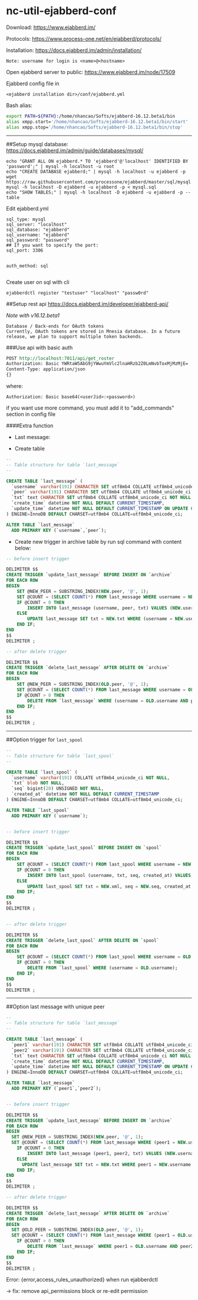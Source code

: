 # nc-util-ejabberd-conf
Download: https://www.ejabberd.im/

Protocols: https://www.process-one.net/en/ejabberd/protocols/

Installation: https://docs.ejabberd.im/admin/installation/

```
Note: username for login is <name>@<hostname>
```
Open ejabberd server to public:
https://www.ejabberd.im/node/17509

Ejabberd config file in 
```
<ejabberd installation dir>/conf/ejabberd.yml
```


Bash alias:
```bash
export PATH=${PATH}:/home/nhancao/Softs/ejabberd-16.12.beta1/bin
alias xmpp.start='/home/nhancao/Softs/ejabberd-16.12.beta1/bin/start'
alias xmpp.stop='/home/nhancao/Softs/ejabberd-16.12.beta1/bin/stop'
```
---------------------------------------------------------------
##Setup mysql database:
https://docs.ejabberd.im/admin/guide/databases/mysql/

```
echo "GRANT ALL ON ejabberd.* TO 'ejabberd'@'localhost' IDENTIFIED BY 'password';" | mysql -h localhost -u root
echo "CREATE DATABASE ejabberd;" | mysql -h localhost -u ejabberd -p
wget https://raw.githubusercontent.com/processone/ejabberd/master/sql/mysql.sql
mysql -h localhost -D ejabberd -u ejabberd -p < mysql.sql
echo "SHOW TABLES;" | mysql -h localhost -D ejabberd -u ejabberd -p --table
```

Edit ejabberd.yml
```
sql_type: mysql
sql_server: "localhost"
sql_database: "ejabberd"
sql_username: "ejabberd"
sql_password: "password"
## If you want to specify the port:
sql_port: 3306


auth_method: sql


```

Create user on sql with cli
```
ejabberdctl register "testuser" "localhost" "passw0rd"
```


##Setup rest api
https://docs.ejabberd.im/developer/ejabberd-api/

*Note with v16.12.beta1*
```
Database / Back-ends for OAuth tokens
Currently, OAuth tokens are stored in Mnesia database. In a future release, we plan to support multiple token backends.
```

###Use api with basic auth
```rest
POST http://localhost:7011/api/get_roster
Authorization: Basic YWRtaW5AbG9jYWwuYmVlc2lnaHRzb2Z0LmNvbToxMjMzMjE=
Content-Type: application/json
{}
```
where: 
```
Authorization: Basic base64(<userJid>:<password>)
```

if you want use more command, you must add it to "add_commands" section in config file


####Extra function
- Last message: 
+ Create table

```sql
--
-- Table structure for table `last_message`
--

CREATE TABLE `last_message` (
  `username` varchar(191) CHARACTER SET utf8mb4 COLLATE utf8mb4_unicode_ci NOT NULL,
  `peer` varchar(191) CHARACTER SET utf8mb4 COLLATE utf8mb4_unicode_ci NOT NULL,
  `txt` text CHARACTER SET utf8mb4 COLLATE utf8mb4_unicode_ci NOT NULL,
  `create_time` datetime NOT NULL DEFAULT CURRENT_TIMESTAMP,
  `update_time` datetime NOT NULL DEFAULT CURRENT_TIMESTAMP ON UPDATE CURRENT_TIMESTAMP
) ENGINE=InnoDB DEFAULT CHARSET=utf8mb4 COLLATE=utf8mb4_unicode_ci;

ALTER TABLE `last_message`
  ADD PRIMARY KEY (`username`,`peer`);
```

+ Create new trigger in archive table by run sql command with content below:

```sql
-- before insert trigger

DELIMITER $$
CREATE TRIGGER `update_last_message` BEFORE INSERT ON `archive`
FOR EACH ROW 
BEGIN
	SET @NEW_PEER = SUBSTRING_INDEX(NEW.peer, '@', 1);
	SET @COUNT = (SELECT COUNT(*) FROM last_message WHERE username = NEW.username AND peer = @NEW_PEER);
    IF @COUNT = 0 THEN
        INSERT INTO last_message (username, peer, txt) VALUES (NEW.username, @NEW_PEER, NEW.txt); 
    ELSE
    	UPDATE last_message SET txt = NEW.txt WHERE (username = NEW.username AND peer = @NEW_PEER);
    END IF;
END
$$
DELIMITER ;

-- after delete trigger

DELIMITER $$
CREATE TRIGGER `delete_last_message` AFTER DELETE ON `archive`
FOR EACH ROW 
BEGIN
	SET @NEW_PEER = SUBSTRING_INDEX(OLD.peer, '@', 1);
	SET @COUNT = (SELECT COUNT(*) FROM last_message WHERE username = OLD.username AND peer = @NEW_PEER);
    IF @COUNT > 0 THEN
        DELETE FROM `last_message` WHERE (username = OLD.username AND peer = @NEW_PEER);
    END IF;
END
$$
DELIMITER ;
```

---

##Option trigger for `last_spool`

```sql
--
-- Table structure for table `last_spool`
--

CREATE TABLE `last_spool` (
  `username` varchar(191) COLLATE utf8mb4_unicode_ci NOT NULL,
  `txt` blob NOT NULL,
  `seq` bigint(20) UNSIGNED NOT NULL,
  `created_at` datetime NOT NULL DEFAULT CURRENT_TIMESTAMP
) ENGINE=InnoDB DEFAULT CHARSET=utf8mb4 COLLATE=utf8mb4_unicode_ci;

ALTER TABLE `last_spool`
  ADD PRIMARY KEY (`username`);


-- before insert trigger

DELIMITER $$
CREATE TRIGGER `update_last_spool` BEFORE INSERT ON `spool`
FOR EACH ROW 
BEGIN
    SET @COUNT = (SELECT COUNT(*) FROM last_spool WHERE username = NEW.username);
    IF @COUNT = 0 THEN
        INSERT INTO last_spool (username, txt, seq, created_at) VALUES (NEW.username, NEW.xml, NEW.seq, NEW.created_at); 
    ELSE
        UPDATE last_spool SET txt = NEW.xml, seq = NEW.seq, created_at = NEW.created_at WHERE (username = NEW.username);
    END IF;
END
$$
DELIMITER ;


-- after delete trigger

DELIMITER $$
CREATE TRIGGER `delete_last_spool` AFTER DELETE ON `spool`
FOR EACH ROW 
BEGIN
    SET @COUNT = (SELECT COUNT(*) FROM last_spool WHERE username = OLD.username);
    IF @COUNT > 0 THEN
        DELETE FROM `last_spool` WHERE (username = OLD.username);
    END IF;
END
$$
DELIMITER ;
```

---
##Option last message with unique peer

```sql
--
-- Table structure for table `last_message`
--

CREATE TABLE `last_message` (
  `peer1` varchar(191) CHARACTER SET utf8mb4 COLLATE utf8mb4_unicode_ci NOT NULL,
  `peer2` varchar(191) CHARACTER SET utf8mb4 COLLATE utf8mb4_unicode_ci NOT NULL,
  `txt` text CHARACTER SET utf8mb4 COLLATE utf8mb4_unicode_ci NOT NULL,
  `create_time` datetime NOT NULL DEFAULT CURRENT_TIMESTAMP,
  `update_time` datetime NOT NULL DEFAULT CURRENT_TIMESTAMP ON UPDATE CURRENT_TIMESTAMP
) ENGINE=InnoDB DEFAULT CHARSET=utf8mb4 COLLATE=utf8mb4_unicode_ci;

ALTER TABLE `last_message`
  ADD PRIMARY KEY (`peer1`,`peer2`);


-- before insert trigger

DELIMITER $$
CREATE TRIGGER `update_last_message` BEFORE INSERT ON `archive`
FOR EACH ROW 
BEGIN
  SET @NEW_PEER = SUBSTRING_INDEX(NEW.peer, '@', 1);
  SET @COUNT = (SELECT COUNT(*) FROM last_message WHERE (peer1 = NEW.username AND peer2 = @NEW_PEER) OR (peer2 = NEW.username AND peer1 = @NEW_PEER));
    IF @COUNT = 0 THEN
        INSERT INTO last_message (peer1, peer2, txt) VALUES (NEW.username, @NEW_PEER, NEW.txt); 
    ELSE
      UPDATE last_message SET txt = NEW.txt WHERE peer1 = NEW.username AND peer2 = @NEW_PEER;
    END IF;
END
$$
DELIMITER ;

-- after delete trigger

DELIMITER $$
CREATE TRIGGER `delete_last_message` AFTER DELETE ON `archive`
FOR EACH ROW 
BEGIN
  SET @OLD_PEER = SUBSTRING_INDEX(OLD.peer, '@', 1);
  SET @COUNT = (SELECT COUNT(*) FROM last_message WHERE (peer1 = OLD.username AND peer2 = @OLD_PEER) OR (peer2 = OLD.username AND peer1 = @OLD_PEER));
    IF @COUNT > 0 THEN
        DELETE FROM `last_message` WHERE peer1 = OLD.username AND peer2 = @OLD_PEER;
    END IF;
END
$$
DELIMITER ;


```



Error:
{error,access_rules_unauthorized}
when run ejabberdctl

-> fix:
remove api_permissions block or re-edit permission






